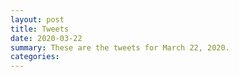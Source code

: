 ```yaml
---
layout: post
title: Tweets
date: 2020-03-22
summary: These are the tweets for March 22, 2020.
categories:
---
```


